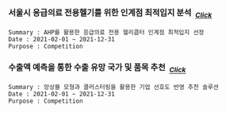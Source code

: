 ### 서울시 응급의료 전용헬기를 위한 인계점 최적입지 분석 &nbsp;<sub>[*Click*](https://github.com/juunho/Completed_Projects/tree/main/1.%20%EC%84%9C%EC%9A%B8%EC%8B%9C%20%EC%9D%91%EA%B8%89%EC%9D%98%EB%A3%8C%20%EC%A0%84%EC%9A%A9%ED%97%AC%EA%B8%B0%EB%A5%BC%20%EC%9C%84%ED%95%9C%20%EC%9D%B8%EA%B3%84%EC%A0%90%20%EC%B5%9C%EC%A0%81%EC%9E%85%EC%A7%80%20%EB%B6%84%EC%84%9D)</sub> 
~~~
Summary : AHP를 활용한 응급의료 전용 헬리콥터 인계점 최적입지 선정
Date : 2021-02-01 ~ 2021-12-31
Purpose : Competition
~~~


### 수출액 예측을 통한 수출 유망 국가 및 품목 추천 &nbsp;<sub>[*Click*](link)</sub> 
~~~
Summary : 앙상블 모형과 클러스터링을 활용한 기업 선호도 반영 추천 솔루션
Date : 2021-02-01 ~ 2021-12-31
Purpose : Competition
~~~
